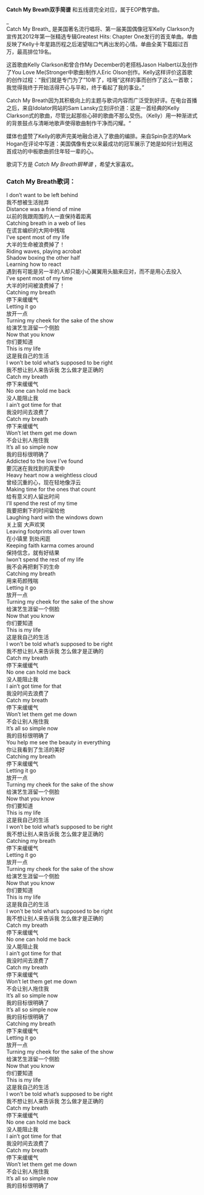 

**Catch My Breath双手简谱** 和五线谱完全对应，属于EOP教学曲。

_  
Catch My Breath_ 是美国著名流行唱将、第一届美国偶像冠军Kelly Clarkson为宣传其2012年第一张精选专辑Greatest
Hits: Chapter One发行的首支单曲。单曲反映了Kelly十年星路历程之后渴望喘口气再出发的心情。单曲全美下载超过百万，最高排位19名。

  
这首歌由Kelly Clarkson和曾合作My December的老搭档Jason Halbert以及创作了You Love
Me(Stronger中歌曲)制作人Eric
Olson创作。Kelly这样评价这首歌的创作过程：“我们就是专门为了”10年了，哇哦“这样的事而创作了这么一首歌；我觉得我终于开始活得开心与平和，终于看起了我的事业。”

  
Catch My Breath因为其积极向上的主题与歌词内容而广泛受到好评。在电台首播之后，来自Idolator网站的Sam
Lansky立刻评价道：这是一首经典的Kelly
Clarkson式的歌曲，尽管比起那些心碎的歌曲不那么受伤。（Kelly）用一种渐进式的背景鼓点与清晰地歌声使得歌曲制作干净而闪耀。“

  
媒体也盛赞了Kelly的歌声完美地融合进入了歌曲的编排。来自Spin杂志的Mark
Hogan在评论中写道：美国偶像有史以来最成功的冠军展示了她是如何计划用这首成功的中板歌曲抓住年轻一辈的心。

  
歌词下方是 _Catch My Breath钢琴谱_ ，希望大家喜欢。

### Catch My Breath歌词：

I don’t want to be left behind  
我不想被生活抛弃  
Distance was a friend of mine  
以前的我跟周围的人一直保持着距离  
Catching breath in a web of lies  
在谎言编织的大网中残喘  
I’ve spent most of my life  
大半的生命被浪费掉了！  
Riding waves, playing acrobat  
Shadow boxing the other half  
Learning how to react  
遇到有可能是另一半的人却只能小心翼翼用头脑来应对，而不是用心去投入  
I’ve spent most of my time  
大半的时间被浪费掉了！  
Catching my breath  
停下来缓缓气  
Letting it go  
放开一点  
Turning my cheek for the sake of the show  
给演艺生涯留一个侧脸  
Now that you know  
你们要知道  
This is my life  
这是我自己的生活  
I won’t be told what’s supposed to be right  
我不想让别人来告诉我 怎么做才是正确的  
Catch my breath  
停下来缓缓气  
No one can hold me back  
没人能阻止我  
I ain’t got time for that  
我没时间去浪费了  
Catch my breath  
停下来缓缓气  
Won’t let them get me down  
不会让别人拖住我  
It’s all so simple now  
我的目标很明确了  
Addicted to the love I’ve found  
要沉迷在我找到的真爱中  
Heavy heart now a weightless cloud  
曾经沉重的心，现在轻地像浮云  
Making time for the ones that count  
给有意义的人留出时间  
I’ll spend the rest of my time  
我要把剩下的时间留给他  
Laughing hard with the windows down  
关上窗 大声欢笑  
Leaving footprints all over town  
在小镇里 到处闲逛  
Keeping faith karma comes around  
保持信念，就有好结果  
Iwon’t spend the rest of my life  
我不会再把剩下的生命  
Catching my breath  
用来苟颜残喘  
Letting it go  
放开一点  
Turning my cheek for the sake of the show  
给演艺生涯留一个侧脸  
Now that you know  
你们要知道  
This is my life  
这是我自己的生活  
I won’t be told what’s supposed to be right  
我不想让别人来告诉我 怎么做才是正确的  
Catch my breath  
停下来缓缓气  
No one can hold me back  
没人能阻止我  
I ain’t got time for that  
我没时间去浪费了  
Catch my breath  
停下来缓缓气  
Won’t let them get me down  
不会让别人拖住我  
It’s all so simple now  
我的目标很明确了  
You help me see the beauty in everything  
你让我看到了生活的美好  
Catching my breath  
停下来缓缓气  
Letting it go  
放开一点  
Turning my cheek for the sake of the show  
给演艺生涯留一个侧脸  
Now that you know  
你们要知道  
This is my life  
这是我自己的生活  
I won’t be told what’s supposed to be right  
我不想让别人来告诉我 怎么做才是正确的  
Catching my breath  
停下来缓缓气  
Letting it go  
放开一点  
Turning my cheek for the sake of the show  
给演艺生涯留一个侧脸  
Now that you know  
你们要知道  
This is my life  
这是我自己的生活  
I won’t be told what’s supposed to be right  
我不想让别人来告诉我 怎么做才是正确的  
Catch my breath  
停下来缓缓气  
No one can hold me back  
没人能阻止我  
I ain’t got time for that  
我没时间去浪费了  
Catch my breath  
停下来缓缓气  
Won’t let them get me down  
不会让别人拖住我  
It’s all so simple now  
我的目标很明确了  
It’s all so simple now  
我的目标很明确了  
Catching my breath  
停下来缓缓气  
Letting it go  
放开一点  
Turning my cheek for the sake of the show  
给演艺生涯留一个侧脸  
Now that you know  
你们要知道  
This is my life  
这是我自己的生活  
I won’t be told what’s supposed to be right  
我不想让别人来告诉我 怎么做才是正确的  
Catch my breath  
停下来缓缓气  
No one can hold me back  
没人能阻止我  
I ain’t got time for that  
我没时间去浪费了  
Catch my breath  
停下来缓缓气  
Won’t let them get me down  
不会让别人拖住我  
It’s all so simple now  
我的目标很明确了

